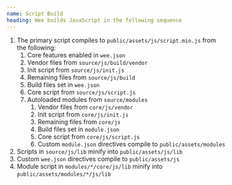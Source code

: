 ```yaml
---
name: Script Build
heading: Wee builds JavaScript in the following sequence
---
```


1. The primary script compiles to `public/assets/js/script.min.js` from the following:
	1. Core features enabled in `wee.json`
	2. Vendor files from `source/js/build/vendor`
	3. Init script from `source/js/init.js`
	4. Remaining files from `source/js/build`
	5. Build files set in `wee.json`
	6. Core script from `source/js/script.js`
	7. Autoloaded modules from `source/modules`
		1. Vendor files from `core/js/vendor`
		2. Init script from `core/js/init.js`
		3. Remaining files from `core/js`
		4. Build files set in `module.json`
		5. Core script from `core/js/script.js`
		6. Custom `module.json` directives compile to `public/assets/modules`
2. Scripts in `source/js/lib` minify into `public/assets/js/lib`
3. Custom `wee.json` directives compile to `public/assets/js`
4. Module script in `modules/*/core/js/lib` minify into `public/assets/modules/*/js/lib`